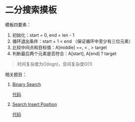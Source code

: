 # 二分搜索摸板

模板四要素：

1. 初始化：start = 0, end = len - 1
2. 循环退出条件：start + 1 < end （保证循环中至少有三位元素）
3. 比较中间点和目标值：A[middle] ==, < , > target
4. 判断最后两个元素是否符合：A[start], A[end] ? target

>  时间复杂度为O(logn)，空间复杂度O(1)

相关题目：

1. [Binary Search](https://leetcode.com/problems/binary-search/)

   [代码](searchTargetIndex.go)

2. [Search Insert Position](https://leetcode.com/problems/search-insert-position/)

   [代码](searchInsertPosition.go)
